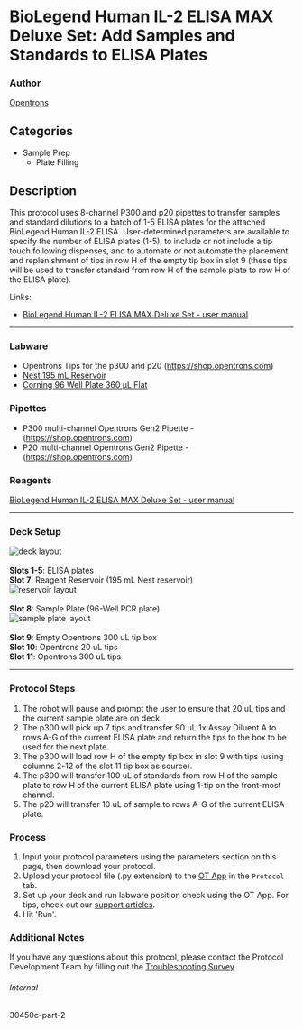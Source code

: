 # BioLegend Human IL-2 ELISA MAX Deluxe Set: Add Samples and Standards to ELISA Plates

### Author
[Opentrons](https://opentrons.com/)


## Categories
* Sample Prep
	* Plate Filling

## Description
This protocol uses 8-channel P300 and p20 pipettes to transfer samples and standard dilutions to a batch of 1-5 ELISA plates for the attached BioLegend Human IL-2 ELISA. User-determined parameters are available to specify the number of ELISA plates (1-5), to include or not include a tip touch following dispenses, and to automate or not automate the placement and replenishment of tips in row H of the empty tip box in slot 9 (these tips will be used to transfer standard from row H of the sample plate to row H of the ELISA plate).

Links:
* [BioLegend Human IL-2 ELISA MAX Deluxe Set - user manual](https://opentrons-protocol-library-website.s3.amazonaws.com/custom-README-images/30450c/431804_R7_Human_IL-2_Deluxe+1.pdf)


---



### Labware
* Opentrons Tips for the p300 and p20 (https://shop.opentrons.com)
* [Nest 195 mL Reservoir](https://labware.opentrons.com/nest_1_reservoir_195ml?category=reservoir)
* [Corning 96 Well Plate 360 µL Flat](https://labware.opentrons.com/corning_96_wellplate_360ul_flat?category=wellPlate)



### Pipettes
* P300 multi-channel Opentrons Gen2 Pipette - (https://shop.opentrons.com)
* P20 multi-channel Opentrons Gen2 Pipette - (https://shop.opentrons.com)

### Reagents
[BioLegend Human IL-2 ELISA MAX Deluxe Set - user manual](https://opentrons-protocol-library-website.s3.amazonaws.com/custom-README-images/30450c/431804_R7_Human_IL-2_Deluxe+1.pdf)

---

### Deck Setup
![deck layout](https://opentrons-protocol-library-website.s3.amazonaws.com/custom-README-images/30450c/screenshot2-deck.png)
</br>
</br>
**Slots 1-5**: ELISA plates </br>
**Slot 7**: Reagent Reservoir (195 mL Nest reservoir) </br>
![reservoir layout](https://opentrons-protocol-library-website.s3.amazonaws.com/custom-README-images/30450c/screenshot2-reservoir.png)
</br>
</br>
**Slot 8**: Sample Plate (96-Well PCR plate) </br>
![sample plate layout](https://opentrons-protocol-library-website.s3.amazonaws.com/custom-README-images/30450c/screenshot2-sampleplate.png)
</br>
</br>
**Slot 9**: Empty Opentrons 300 uL tip box </br>
**Slot 10**: Opentrons 20 uL tips </br>
**Slot 11**: Opentrons 300 uL tips </br>


---

### Protocol Steps
1. The robot will pause and prompt the user to ensure that 20 uL tips and the current sample plate are on deck.
2. The p300 will pick up 7 tips and transfer 90 uL 1x Assay Diluent A to rows A-G of the current ELISA plate and return the tips to the box to be used for the next plate.
3. The p300 will load row H of the empty tip box in slot 9 with tips (using columns 2-12 of the slot 11 tip box as source).
4. The p300 will transfer 100 uL of standards from row H of the sample plate to row H of the current ELISA plate using 1-tip on the front-most channel.
5. The p20 will transfer 10 uL of sample to rows A-G of the current ELISA plate.

### Process
1. Input your protocol parameters using the parameters section on this page, then download your protocol.
2. Upload your protocol file (.py extension) to the [OT App](https://opentrons.com/ot-app) in the `Protocol` tab.
3. Set up your deck and run labware position check using the OT App. For tips, check out our [support articles](https://support.opentrons.com/en/collections/1559720-guide-for-getting-started-with-the-ot-2).
4. Hit 'Run'.

### Additional Notes
If you have any questions about this protocol, please contact the Protocol Development Team by filling out the [Troubleshooting Survey](https://protocol-troubleshooting.paperform.co/).

###### Internal
30450c-part-2
